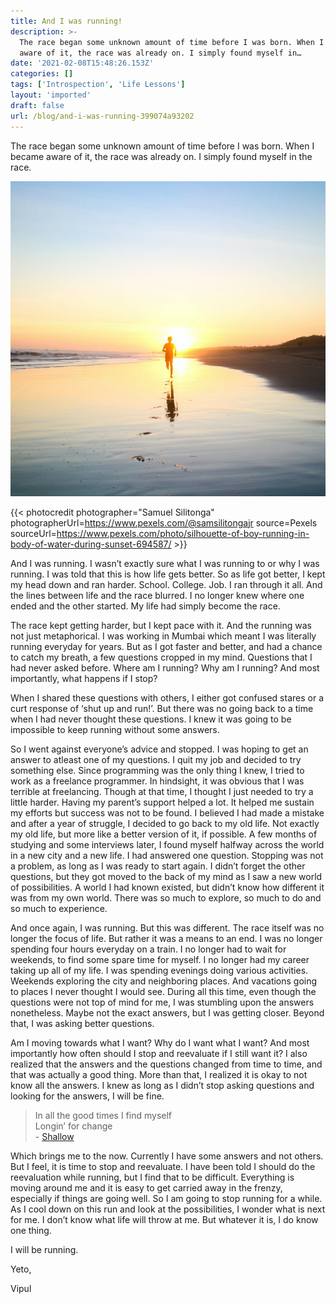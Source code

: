 ```yaml
---
title: And I was running!
description: >-
  The race began some unknown amount of time before I was born. When I became
  aware of it, the race was already on. I simply found myself in…
date: '2021-02-08T15:48:26.153Z'
categories: []
tags: ['Introspection', 'Life Lessons']
layout: 'imported'
draft: false
url: /blog/and-i-was-running-399074a93202
---
```


The race began some unknown amount of time before I was born. When I became aware of it, the race was already on. I simply found myself in the race.

![](1__Ga__BiYV9cgA4P93UV14bTA.jpeg)

{{< photocredit photographer="Samuel Silitonga" photographerUrl=https://www.pexels.com/@samsilitongajr source=Pexels sourceUrl=https://www.pexels.com/photo/silhouette-of-boy-running-in-body-of-water-during-sunset-694587/ >}}

And I was running. I wasn’t exactly sure what I was running to or why I was running. I was told that this is how life gets better. So as life got better, I kept my head down and ran harder. School. College. Job. I ran through it all. And the lines between life and the race blurred. I no longer knew where one ended and the other started. My life had simply become the race.

The race kept getting harder, but I kept pace with it. And the running was not just metaphorical. I was working in Mumbai which meant I was literally running everyday for years. But as I got faster and better, and had a chance to catch my breath, a few questions cropped in my mind. Questions that I had never asked before. Where am I running? Why am I running? And most importantly, what happens if I stop?

When I shared these questions with others, I either got confused stares or a curt response of ‘shut up and run!’. But there was no going back to a time when I had never thought these questions. I knew it was going to be impossible to keep running without some answers.

So I went against everyone’s advice and stopped. I was hoping to get an answer to atleast one of my questions. I quit my job and decided to try something else. Since programming was the only thing I knew, I tried to work as a freelance programmer. In hindsight, it was obvious that I was terrible at freelancing. Though at that time, I thought I just needed to try a little harder. Having my parent’s support helped a lot. It helped me sustain my efforts but success was not to be found. I believed I had made a mistake and after a year of struggle, I decided to go back to my old life. Not exactly my old life, but more like a better version of it, if possible. A few months of studying and some interviews later, I found myself halfway across the world in a new city and a new life. I had answered one question. Stopping was not a problem, as long as I was ready to start again. I didn’t forget the other questions, but they got moved to the back of my mind as I saw a new world of possibilities. A world I had known existed, but didn’t know how different it was from my own world. There was so much to explore, so much to do and so much to experience.

And once again, I was running. But this was different. The race itself was no longer the focus of life. But rather it was a means to an end. I was no longer spending four hours everyday on a train. I no longer had to wait for weekends, to find some spare time for myself. I no longer had my career taking up all of my life. I was spending evenings doing various activities. Weekends exploring the city and neighboring places. And vacations going to places I never thought I would see. During all this time, even though the questions were not top of mind for me, I was stumbling upon the answers nonetheless. Maybe not the exact answers, but I was getting closer. Beyond that, I was asking better questions.

Am I moving towards what I want? Why do I want what I want? And most importantly how often should I stop and reevaluate if I still want it? I also realized that the answers and the questions changed from time to time, and that was actually a good thing. More than that, I realized it is okay to not know all the answers. I knew as long as I didn’t stop asking questions and looking for the answers, I will be fine.

> In all the good times I find myself  
> Longin’ for change  
> \- [Shallow](https://youtu.be/bo_efYhYU2A)

Which brings me to the now. Currently I have some answers and not others. But I feel, it is time to stop and reevaluate. I have been told I should do the reevaluation while running, but I find that to be difficult. Everything is moving around me and it is easy to get carried away in the frenzy, especially if things are going well. So I am going to stop running for a while. As I cool down on this run and look at the possibilities, I wonder what is next for me. I don’t know what life will throw at me. But whatever it is, I do know one thing.

I will be running.

Yeto,

Vipul
